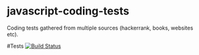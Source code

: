 # javascript-coding-tests
Coding tests gathered from multiple sources (hackerrank, books, websites etc).

#Tests
[![Build Status](https://travis-ci.org/jdnierth/javascript-coding-tests.svg?branch=master)](https://travis-ci.org/jdnierth/javascript-coding-tests)
